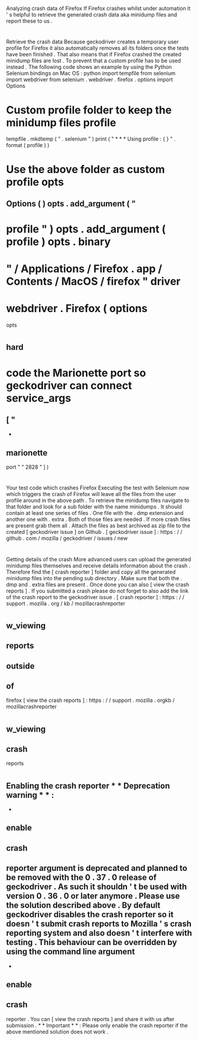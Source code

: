 #
Analyzing
crash
data
of
Firefox
If
Firefox
crashes
whilst
under
automation
it
'
s
helpful
to
retrieve
the
generated
crash
data
aka
minidump
files
and
report
these
to
us
.
#
#
Retrieve
the
crash
data
Because
geckodriver
creates
a
temporary
user
profile
for
Firefox
it
also
automatically
removes
all
its
folders
once
the
tests
have
been
finished
.
That
also
means
that
if
Firefox
crashed
the
created
minidump
files
are
lost
.
To
prevent
that
a
custom
profile
has
to
be
used
instead
.
The
following
code
shows
an
example
by
using
the
Python
Selenium
bindings
on
Mac
OS
:
python
import
tempfile
from
selenium
import
webdriver
from
selenium
.
webdriver
.
firefox
.
options
import
Options
#
Custom
profile
folder
to
keep
the
minidump
files
profile
=
tempfile
.
mkdtemp
(
"
.
selenium
"
)
print
(
"
*
*
*
Using
profile
:
{
}
"
.
format
(
profile
)
)
#
Use
the
above
folder
as
custom
profile
opts
=
Options
(
)
opts
.
add_argument
(
"
-
profile
"
)
opts
.
add_argument
(
profile
)
opts
.
binary
=
"
/
Applications
/
Firefox
.
app
/
Contents
/
MacOS
/
firefox
"
driver
=
webdriver
.
Firefox
(
options
=
opts
#
hard
-
code
the
Marionette
port
so
geckodriver
can
connect
service_args
=
[
"
-
-
marionette
-
port
"
"
2828
"
]
)
#
Your
test
code
which
crashes
Firefox
Executing
the
test
with
Selenium
now
which
triggers
the
crash
of
Firefox
will
leave
all
the
files
from
the
user
profile
around
in
the
above
path
.
To
retrieve
the
minidump
files
navigate
to
that
folder
and
look
for
a
sub
folder
with
the
name
minidumps
.
It
should
contain
at
least
one
series
of
files
.
One
file
with
the
.
dmp
extension
and
another
one
with
.
extra
.
Both
of
those
files
are
needed
.
If
more
crash
files
are
present
grab
them
all
.
Attach
the
files
as
best
archived
as
zip
file
to
the
created
[
geckodriver
issue
]
on
Github
.
[
geckodriver
issue
]
:
https
:
/
/
github
.
com
/
mozilla
/
geckodriver
/
issues
/
new
#
#
Getting
details
of
the
crash
More
advanced
users
can
upload
the
generated
minidump
files
themselves
and
receive
details
information
about
the
crash
.
Therefore
find
the
[
crash
reporter
]
folder
and
copy
all
the
generated
minidump
files
into
the
pending
sub
directory
.
Make
sure
that
both
the
.
dmp
and
.
extra
files
are
present
.
Once
done
you
can
also
[
view
the
crash
reports
]
.
If
you
submitted
a
crash
please
do
not
forget
to
also
add
the
link
of
the
crash
report
to
the
geckodriver
issue
.
[
crash
reporter
]
:
https
:
/
/
support
.
mozilla
.
org
/
kb
/
mozillacrashreporter
#
w_viewing
-
reports
-
outside
-
of
-
firefox
[
view
the
crash
reports
]
:
https
:
/
/
support
.
mozilla
.
orgkb
/
mozillacrashreporter
#
w_viewing
-
crash
-
reports
#
#
Enabling
the
crash
reporter
*
*
Deprecation
warning
*
*
:
-
-
enable
-
crash
-
reporter
argument
is
deprecated
and
planned
to
be
removed
with
the
0
.
37
.
0
release
of
geckodriver
.
As
such
it
shouldn
'
t
be
used
with
version
0
.
36
.
0
or
later
anymore
.
Please
use
the
solution
described
above
.
By
default
geckodriver
disables
the
crash
reporter
so
it
doesn
'
t
submit
crash
reports
to
Mozilla
'
s
crash
reporting
system
and
also
doesn
'
t
interfere
with
testing
.
This
behaviour
can
be
overridden
by
using
the
command
line
argument
-
-
enable
-
crash
-
reporter
.
You
can
[
view
the
crash
reports
]
and
share
it
with
us
after
submission
.
*
*
Important
*
*
:
Please
only
enable
the
crash
reporter
if
the
above
mentioned
solution
does
not
work
.
